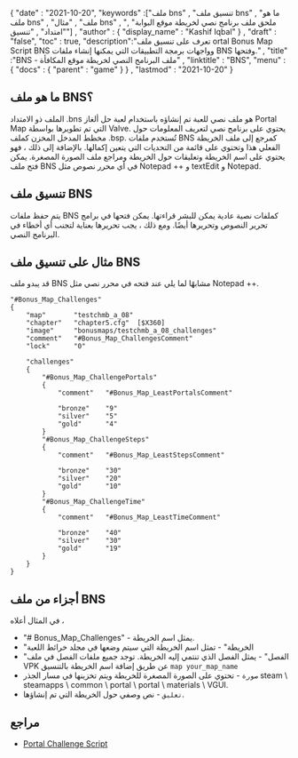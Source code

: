 {
  "date" : "2021-10-20",
  "keywords" :["ملف bns" , "تنسيق ملف bns" , "ما هو ملف bns" , "ملف" , "مثال bns" , "ملحق ملف برنامج نصي لخريطة موقع البوابة" , "امتداد" , "تنسيق"] ,
  "author" : {
    "display_name" : "Kashif Iqbal"
} ,
  "draft" : "false",
  "toc" : true,
  "description":"تعرف على تنسيق ملف ortal Bonus Map Script BNS وواجهات برمجة التطبيقات التي يمكنها إنشاء ملفات BNS وفتحها." ,
  "title" :"BNS - ملف البرنامج النصي لخريطة موقع المكافأة" ,
  "linktitle" : "BNS",
  "menu" : {
    "docs" : {
      "parent" : "game"
}
} ,
  "lastmod" : "2021-10-20"
}

## ما هو ملف BNS؟

الملف ذو الامتداد .bns هو ملف نصي للعبة تم إنشاؤه باستخدام لعبة حل ألغاز Portal Map التي تم تطويرها بواسطة Valve. يحتوي على برنامج نصي لتعريف المعلومات حول مخطط المدخل المخزن كملف .bsp. تُستخدم ملفات BNS كمرجع إلى ملف الخريطة الفعلي هذا وتحتوي على قائمة من التحديات التي يتعين إكمالها. بالإضافة إلى ذلك ، فهو يحتوي على اسم الخريطة وتعليقات حول الخريطة ومراجع ملف الصورة المصغرة. يمكن فتح ملف BNS في أي محرر نصوص مثل Notepad ++ و textEdit و Notepad.

## تنسيق ملف BNS

يتم حفظ ملفات BNS كملفات نصية عادية يمكن للبشر قراءتها. يمكن فتحها في برامج تحرير النصوص وتحريرها أيضًا. ومع ذلك ، يجب تحريرها بعناية لتجنب أي أخطاء في البرنامج النصي.

## مثال على تنسيق ملف BNS

قد يبدو ملف BNS مشابهًا لما يلي عند فتحه في محرر نصي مثل Notepad ++.

```
"#Bonus_Map_Challenges"
{
	"map"		"testchmb_a_08"
	"chapter"	"chapter5.cfg"	[$X360]
	"image"		"bonusmaps/testchmb_a_08_challenges"
	"comment"	"#Bonus_Map_ChallengesComment"
	"lock"		"0"

	"challenges"
	{
		"#Bonus_Map_ChallengePortals"
		{
			"comment"	"#Bonus_Map_LeastPortalsComment"

			"bronze"	"9"
			"silver"	"5"
			"gold"		"4"
		}
		"#Bonus_Map_ChallengeSteps"
		{
			"comment"	"#Bonus_Map_LeastStepsComment"

			"bronze"	"30"
			"silver"	"20"
			"gold"		"10"
		}
		"#Bonus_Map_ChallengeTime"
		{
			"comment"	"#Bonus_Map_LeastTimeComment"

			"bronze"	"40"
			"silver"	"30"
			"gold"		"19"
		}
	}
}
```

## أجزاء من ملف BNS

في المثال أعلاه ،

* "# Bonus_Map_Challenges" - يمثل اسم الخريطة.
* "الخريطة" - تمثل اسم الخريطة التي سيتم وضعها في مجلد خرائط اللعبة
* "الفصل" - يمثل الفصل الذي تنتمي إليه الخريطة. توجد جميع ملفات الفصل في ملف VPK عن طريق إضافة اسم الخريطة بالتنسيق `map your_map_name`
* `صورة` - تحتوي على الصورة المصغرة للخريطة ويتم تخزينها في مسار الجذر steam \ steamapps \ common \ portal \ portal \ materials \ VGUI.
* `تعليق` - نص وصفي حول الخريطة التي تم إنشاؤها.

## مراجع

* [Portal Challenge Script](https://developer.valvesoftware.com/wiki/Portal_Challenge_Script)

